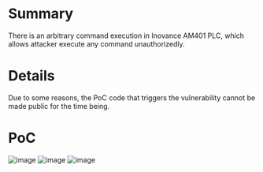 # Summary
There is an arbitrary command execution in Inovance AM401 PLC, which allows attacker execute any command unauthorizedly.

# Details
Due to some reasons, the PoC code that triggers the vulnerability cannot be made public for the time being.

# PoC
![image](https://github.com/user-attachments/assets/e61944f5-565f-4cd9-a99c-6310ec18cd16)
![image](https://github.com/user-attachments/assets/e9295534-7a06-4c5a-b001-095df08da049)
![image](https://github.com/user-attachments/assets/524d170a-69bc-43e8-8a09-fb683dc6418e)
